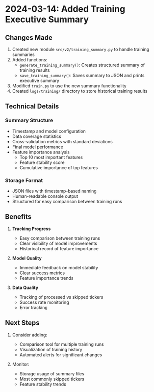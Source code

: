 # 2024-03-14: Added Training Executive Summary

## Changes Made

1. Created new module `src/v2/training_summary.py` to handle training summaries
2. Added functions:
   - `generate_training_summary()`: Creates structured summary of training results
   - `save_training_summary()`: Saves summary to JSON and prints executive summary
3. Modified `train.py` to use the new summary functionality
4. Created `logs/training/` directory to store historical training results

## Technical Details

### Summary Structure
- Timestamp and model configuration
- Data coverage statistics
- Cross-validation metrics with standard deviations
- Final model performance
- Feature importance analysis
  - Top 10 most important features
  - Feature stability score
  - Cumulative importance of top features

### Storage Format
- JSON files with timestamp-based naming
- Human-readable console output
- Structured for easy comparison between training runs

## Benefits

1. **Tracking Progress**
   - Easy comparison between training runs
   - Clear visibility of model improvements
   - Historical record of feature importance

2. **Model Quality**
   - Immediate feedback on model stability
   - Clear success metrics
   - Feature importance trends

3. **Data Quality**
   - Tracking of processed vs skipped tickers
   - Success rate monitoring
   - Error tracking

## Next Steps

1. Consider adding:
   - Comparison tool for multiple training runs
   - Visualization of training history
   - Automated alerts for significant changes

2. Monitor:
   - Storage usage of summary files
   - Most commonly skipped tickers
   - Feature stability trends 